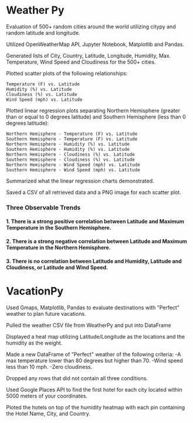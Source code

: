 # Weather Py

   Evaluation of 500+ random cities around the world utilizing citypy and random latitude and longitude.
   
   Utilized OpenWeatherMap API, Jupyter Notebook, Matplotlib and Pandas.
   
   Generated lists of City, Country, Latitude, Longitude, Humidity, Max. Temperature, Wind Speed 
   and Cloudiness for the 500+ cities.
   
   Plotted scatter plots of the following relationships:

    Temperature (F) vs. Latitude
    Humidity (%) vs. Latitude
    Cloudiness (%) vs. Latitude
    Wind Speed (mph) vs. Latitude

   Plotted linear regression plots separating Northern Hemisphere (greater than or equal to 0 degrees 
   latitude) and Southern Hemisphere (less than 0 degrees latitude):

    Northern Hemisphere - Temperature (F) vs. Latitude
    Southern Hemisphere - Temperature (F) vs. Latitude
    Northern Hemisphere - Humidity (%) vs. Latitude
    Southern Hemisphere - Humidity (%) vs. Latitude
    Northern Hemisphere - Cloudiness (%) vs. Latitude
    Southern Hemisphere - Cloudiness (%) vs. Latitude
    Northern Hemisphere - Wind Speed (mph) vs. Latitude
    Southern Hemisphere - Wind Speed (mph) vs. Latitude

   Summarized what the linear regression charts demonstrated.

   Saved a CSV of all retrieved data and a PNG image for each scatter plot.
   
   ### Three Observable Trends
   #### 1. There is a strong positive correlation between Latitude and Maximum Temperature in the Southern Hemisphere.
   #### 2. There is a strong negative correlation between Latitude and Maximum Temperature in the Northern Hemisphere.
   #### 3. There is no correlation between Latitude and Humidity, Latitude and Cloudiness, or Latitude and Wind Speed.
     
        


# VacationPy


   Used Gmaps, Matplotlib, Pandas to evaluate destinations with "Perfect" weather to plan future 
   vacations.
 
   Pulled the weather CSV file from WeatherPy and put into DataFrame
   
   Displayed a heat map utilizing Latitude/Longitude as the locations and the humidity as the weight.
  
   Made a new DataFrame of "Perfect" weather of the following criteria:
   -A max temperature lower than 80 degrees but higher than 70.
   -Wind speed less than 10 mph.
   -Zero cloudiness.

   Dropped any rows that did not contain all three conditions.

   Used Google Places API to find the first hotel for each city located within 5000 meters of your 
   coordinates.

   Ploted the hotels on top of the humidity heatmap with each pin containing the Hotel Name, City, and 
   Country.
